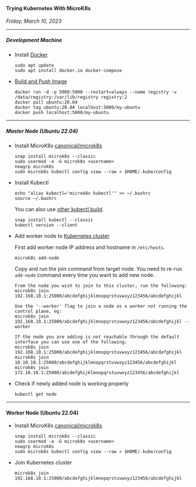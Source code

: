 #### Trying Kubernetes With MicroK8s
_Friday, March 10, 2023_

-----------------------------
##### **Development Machine**

* Install [Docker](https://docs.docker.com/get-docker/)

    ```
    sudo apt update
    sudo apt install docker.io docker-compose
    ```

* [Build and Push Image](https://docs.docker.com/engine/reference/commandline/push/)

    ```
    docker run -d -p 5000:5000 --restart=always --name registry -v /data/registry:/var/lib/registry registry:2
    docker pull ubuntu:20.04
    docker tag ubuntu:20.04 localhost:5000/my-ubuntu
    docker push localhost:5000/my-ubuntu
    ```

------------------------------------
##### **Master Node (Ubuntu 22.04)**

* Install MicroK8s [canonical/microk8s](https://github.com/canonical/microk8s)

    ```
    snap install microk8s --classic
    sudo usermod -a -G microk8s <username>
    newgrp microk8s
    sudo microk8s kubectl config view --raw > $HOME/.kube/config
    ```

* Install Kubectl
    ```
    echo "alias kubectl='microk8s kubectl'" >> ~/.bashrc
    source ~/.bashrc
    ```

    You can also use [other kubectl build](https://kubernetes.io/docs/tasks/tools/install-kubectl-linux/).

    ```
    snap install kubectl --classic
    kubectl version --client
    ```

* Add worker node to [Kubernetes cluster](https://microk8s.io/docs/clustering)

    First add worker node IP address and hostname in `/etc/hosts`.

    ```
    microk8s add-node
    ```

    Copy and run the join command from target node. You need to re-run 
    `add-node` command every time you want to add new node.

    ```
    From the node you wish to join to this cluster, run the following:
    microk8s join 192.168.10.1:25000/abcdefghijklmnopqrstuvwxyz123456/abcdefghijkl

    Use the '--worker' flag to join a node as a worker not running the control plane, eg:
    microk8s join 192.168.10.1:25000/abcdefghijklmnopqrstuvwxyz123456/abcdefghijkl --worker

    If the node you are adding is not reachable through the default interface you can use one of the following:
    microk8s join 192.168.10.1:25000/abcdefghijklmnopqrstuvwxyz123456/abcdefghijkl
    microk8s join 10.10.10.1:25000/abcdefghijklmnopqrstuvwxyz123456/abcdefghijkl
    microk8s join 172.10.10.1:25000/abcdefghijklmnopqrstuvwxyz123456/abcdefghijkl
    ```

* Check if newly added node is working properly

    ```
    kubectl get node
    ```

-----------------------------------
#### **Worker Node (Ubuntu 22.04)**

* Install MicroK8s [canonical/microk8s](https://github.com/canonical/microk8s)

    ```
    snap install microk8s --classic
    sudo usermod -a -G microk8s <username>
    newgrp microk8s
    sudo microk8s kubectl config view --raw > $HOME/.kube/config
    ```

* Join Kubernetes cluster
    
    ```
    microk8s join 192.168.10.1:25000/abcdefghijklmnopqrstuvwxyz123456/abcdefghijkl
    ```